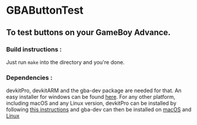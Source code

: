 # GBAButtonTest

## To test buttons on your GameBoy Advance.

### Build instructions : 
Just run `make` into the directory and you're done.

### Dependencies : 
devkitPro, devkitARM and the gba-dev package are needed for that. 
An easy installer for windows can be found [here](https://github.com/devkitPro/installer/releases).
For any other platform, including macOS and any Linux version, devkitPro can be installed by following [this instructions](https://devkitpro.org/wiki/devkitPro_pacman) and gba-dev can then be installed on [macOS](https://devkitpro.org/wiki/Getting_Started#macOS) and [Linux](https://devkitpro.org/wiki/Getting_Started#Unix-like_platforms)
